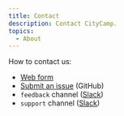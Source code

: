 ```yaml
---
title: Contact
description: Contact CityCamp.
topics:
  - About
---
```


How to contact us:

- [Web form](https://forms.gle/6fbJQZFyVmXuWFicA)
- <a href="https://github.com/citycamp/citycamp.github.io/issues">Submit an issue</a> (GitHub)
- `feedback` channel ([Slack](https://citycamp-team.slack.com))
- `support` channel ([Slack](https://citycamp-team.slack.com))
